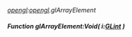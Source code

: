 _[opengl](../../modules/opengl/opengl-module.md):[opengl](../../modules/opengl/opengl-module.md).glArrayElement_
##### Function glArrayElement:Void( i:[GLint](../../modules/opengl/opengl-glint.md) )
